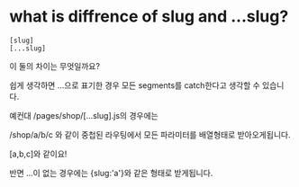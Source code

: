 # what is diffrence of slug and ...slug?

```tsx
[slug]
[...slug]
```

이 둘의 차이는 무엇일까요?

쉽게 생각하면 ...으로 표기한 경우 모든 segments를 catch한다고 생각할 수 있습니다.

예컨대 /pages/shop/[...slug].js의 경우에는

/shop/a/b/c 와 같이 중첩된 라우팅에서 모든 파라미터를 배열형태로 받아오게됩니다.

[a,b,c]와 같이요!

반면 ...이 없는 경우에는 {slug:'a'}와 같은 형태로 받게됩니다.